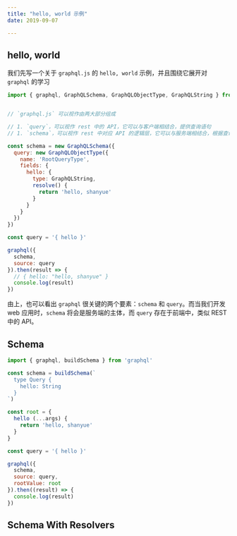```yaml
---
title: "hello, world 示例"
date: 2019-09-07

---
```


## hello, world

我们先写一个关于 `graphql.js` 的 `hello, world` 示例，并且围绕它展开对 `graphql` 的学习

``` javascript
import { graphql, GraphQLSchema, GraphQLObjectType, GraphQLString } from 'graphql'


// `graphql.js` 可以视作由两大部分组成

// 1. `query`，可以视作 rest 中的 API，它可以与客户端相结合，提供查询语句
// 1. `schema`，可以视作 rest 中对应 API 的逻辑层，它可以与服务端相结合，根据查询语句提供结果

const schema = new GraphQLSchema({
  query: new GraphQLObjectType({
    name: 'RootQueryType',
    fields: {
      hello: {
        type: GraphQLString,
        resolve() {
          return 'hello, shanyue'
        }
      }
    }
  })
})

const query = '{ hello }'

graphql({
  schema,
  source: query
}).then(result => {
  // { hello: "hello, shanyue" }
  console.log(result)
})
```

由上，也可以看出 `graphql` 很关键的两个要素：`schema` 和 `query`。而当我们开发 web 应用时，`schema` 将会是服务端的主体，而 `query` 存在于前端中，类似 REST 中的 API。

## Schema

``` js
import { graphql, buildSchema } from 'graphql'

const schema = buildSchema(`
  type Query {
    hello: String
  }
`)

const root = {
  hello (...args) {
    return 'hello, shanyue'
  }
}

const query = '{ hello }'

graphql({
  schema,
  source: query,
  rootValue: root
}).then((result) => {
  console.log(result)
})
```

## Schema With Resolvers

